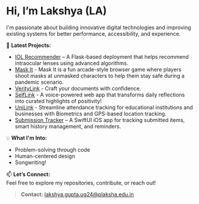 # Hi, I’m Lakshya (LA)

I'm passionate about building innovative digital technologies and improving existing systems for better performance, accessibility, and experience.

🚀 **Latest Projects:**  
- [IOL Recommender](https://iol-recommender.vercel.app) – A Flask-based deployment that helps recommend intraocular lenses using advanced algorithms.
- [Mask It](https://la-dev05.github.io/MaskIt-game/) - Mask It is a fun arcade-style browser game where players shoot masks at unmasked characters to help them stay safe during a pandemic scenario.
- [VerityLink](https://veritylink.vercel.app) - Craft your documents with confidence.
- [SelfLink](https://self-link-eta.vercel.app) - A voice-powered web app that transforms daily reflections into curated highlights of positivity!
- [UniLink](https://unilink-eight.vercel.app) - Streamline attendance tracking for educational institutions and businesses with Biometrics and GPS-based location tracking.
- [Submission Tracker](https://github.com/la-dev05/Submission-Tracker) – A SwiftUI iOS app for tracking submitted items, smart history management, and reminders.  


💡 **What I'm Into:**   
- Problem-solving through code  
- Human-centered design  
- Songwriting!

📫 **Let’s Connect:**  
Feel free to explore my repositories, contribute, or reach out!
  > **Contact:** lakshya.gupta.ug24@plaksha.edu.in  

<!---
la-dev05/la-dev05 is a ✨ special ✨ repository because its `README.md` (this file) appears on your GitHub profile.
You can click the Preview link to take a look at your changes.
--->
